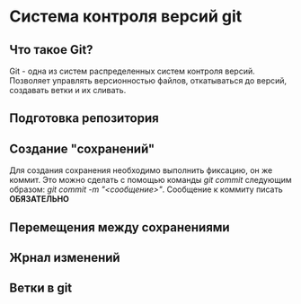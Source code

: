 # Система контроля версий git

## Что такое Git?
Git - одна из систем распределенных систем контроля версий. Позволяет управлять версионностью файлов, откатываться до версий, создавать ветки и их сливать.

## Подготовка репозитория

## Создание "сохранений"
Для создания сохранения необходимо выполнить фиксацию, он же коммит. Это можно сделать с помощью команды *git commit* следующим образом: *git commit -m "<сообщение>"*. Сообщение к коммиту писать **ОБЯЗАТЕЛЬНО**

## Перемещения между сохранениями

## Жрнал изменений

## Ветки в git